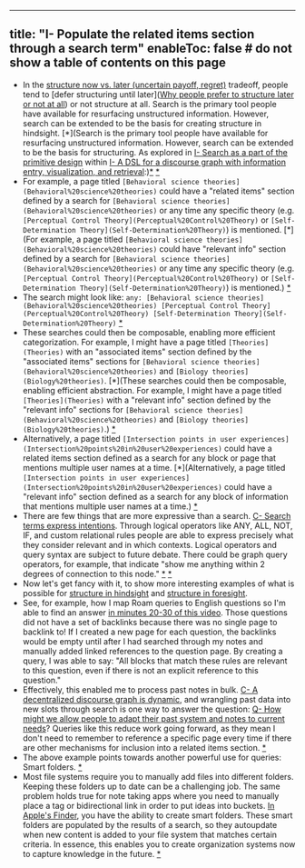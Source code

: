 

---
title: "I- Populate the related items section through a search term"
enableToc: false # do not show a table of contents on this page
---
- In the [structure now vs. later (uncertain payoff, regret)](structure%20now%20vs.%20later%20(uncertain%20payoff,%20regret)) tradeoff, people tend to [defer structuring until later]([Why people prefer to structure later or not at all](Why%20people%20prefer%20to%20structure%20later%20or%20not%20at%20all)) or not structure at all. Search is the primary tool people have available for resurfacing unstructured information. However, search can be extended to be the basis for creating structure in hindsight. [*](Search is the primary tool people have available for resurfacing unstructured information. However, search can be extended to be the basis for structuring. As explored in [I- Search as a part of the primitive design](LitReview/Main/I-%20Search%20as%20a%20part%20of%20the%20primitive%20design.md) within [I- A DSL for a discourse graph with information entry, visualization, and retrieval](../LitReview/Main/I-%20A%20DSL%20for%20a%20discourse%20graph%20with%20information%20entry,%20visualization,%20and%20retrieval.md):)[*](((efYI_8nR1))) [*](((9FONcsK9B)))
- For example, a page titled `[Behavioral science theories](Behavioral%20science%20theories)` could have a "related items" section defined by a search for `[Behavioral science theories](Behavioral%20science%20theories)` or any time any specific theory (e.g. `[Perceptual Control Theory](Perceptual%20Control%20Theory)` or `[Self-Determination Theory](Self-Determination%20Theory)`) is mentioned. [*](For example, a page titled `[Behavioral science theories](Behavioral%20science%20theories)` could have "relevant info" section defined by a search for `[Behavioral science theories](Behavioral%20science%20theories)` or any time any specific theory (e.g. `[Perceptual Control Theory](Perceptual%20Control%20Theory)` or `[Self-Determination Theory](Self-Determination%20Theory)`) is mentioned.) [*](((1z5iGlt7o)))
- The search might look like: `any: [Behavioral science theories](Behavioral%20science%20theories) [Perceptual Control Theory](Perceptual%20Control%20Theory) [Self-Determination Theory](Self-Determination%20Theory)` [*](((aUSPEY_zQ)))
- These searches could then be composable, enabling more efficient categorization. For example, I might have a page titled `[Theories](Theories)` with an "associated items" section defined by the "associated items" sections for `[Behavioral science theories](Behavioral%20science%20theories)` and `[Biology theories](Biology%20theories)`. [*](These searches could then be composable, enabling efficient abstraction. For example, I might have a page titled `[Theories](Theories)` with a "relevant info" section defined by the "relevant info" sections for `[Behavioral science theories](Behavioral%20science%20theories)` and `[Biology theories](Biology%20theories)`.) [*](((dTxY967Ru)))
- Alternatively, a page titled `[Intersection points in user experiences](Intersection%20points%20in%20user%20experiences)` could have a related items section defined as a search for any block or page that mentions multiple user names at a time. [*](Alternatively, a page titled `[Intersection points in user experiences](Intersection%20points%20in%20user%20experiences)` could have a "relevant info" section defined as a search for any block of information that mentions multiple user names at a time.) [*](((PLo-XvVAs)))
- There are few things that are more expressive than a search. [C- Search terms express intentions](../LitReview/Extended%20Universe/C-%20Search%20terms%20express%20intentions.md). Through logical operators like ANY, ALL, NOT, IF, and custom relational rules people are able to express precisely what they consider relevant and in which contexts. Logical operators and query syntax are subject to future debate. There could be graph query operators, for example, that indicate "show me anything within 2 degrees of connection to this node." [*](((sRYFC0T3c))) [*](((b_bhownxn)))
- Now let's get fancy with it, to show more interesting examples of what is possible for [structure in hindsight](../LitReview/structure%20in%20hindsight.md) and [structure in foresight](structure%20in%20foresight).
- See, for example, how I map Roam queries to English questions so I'm able to find an answer [in minutes 20-30 of this video](https://youtu.be/47A0gK7Vo8E?t=1200). Those questions did not have a set of backlinks because there was no single page to backlink to! If I created a new page for each question, the backlinks would be empty until after I had searched through my notes and manually added linked references to the question page. By creating a query, I was able to say: "All blocks that match these rules are relevant to this question, even if there is not an explicit reference to this question."
- Effectively, this enabled me to process past notes in bulk. [C- A decentralized discourse graph is dynamic](../LitReview/Extended%20Universe/WIP/C-%20A%20decentralized%20discourse%20graph%20is%20dynamic.md), and wrangling past data into new slots through search is one way to answer the question: [Q- How might we allow people to adapt their past system and notes to current needs](../LitReview/Extended%20Universe/Q-%20How%20might%20we%20allow%20people%20to%20adapt%20their%20past%20system%20and%20notes%20to%20current%20needs.md)? Queries like this reduce work going forward, as they mean I don't need to remember to reference a specific page every time if there are other mechanisms for inclusion into a related items section. [*](((ex1D3eB8o)))
- The above example points towards another powerful use for queries: Smart folders. [*](((Yz6ncv7Ia)))
- Most file systems require you to manually add files into different folders. Keeping these folders up to date can be a challenging job. The same problem holds true for note taking apps where you need to manually place a tag or bidirectional link in order to put ideas into buckets. [In Apple's Finder](https://www.howtogeek.com/403077/how-to-automate-your-mac-with-smart-folders/), you have the ability to create smart folders. These smart folders are populated by the results of a search, so they autoupdate when new content is added to your file system that matches certain criteria. In essence, this enables you to create organization systems now to capture knowledge in the future. [*](((a-xDEH3Hi)))
